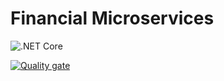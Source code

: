 # Financial Microservices

![.NET Core](https://github.com/sp9usb/financial-microservices/workflows/.NET%20Core/badge.svg?branch=master)

[![Quality gate](https://sonarcloud.io/api/project_badges/quality_gate?project=sp9usb_financial-microservices)](https://sonarcloud.io/dashboard?id=sp9usb_financial-microservices)

